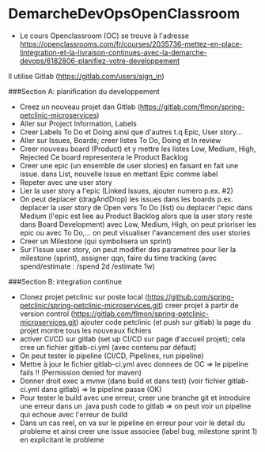 # DemarcheDevOpsOpenClassroom

- Le cours Openclassroom (OC) se trouve à l'adresse
   https://openclassrooms.com/fr/courses/2035736-mettez-en-place-lintegration-et-la-livraison-continues-avec-la-demarche-devops/6182806-planifiez-votre-developpement

Il utilise Gitlab (https://gitlab.com/users/sign_in)

###Section A: planification du developpement

- Creez un nouveau projet dan Gitlab (https://gitlab.com/flmon/spring-petclinic-microservices)
- Aller sur Project Information, Labels
- Creer Labels To Do et Doing ainsi que d'autres t.q Epic,
   User story...
- Aller sur Issues, Boards; creer listes To Do, Doing et In review
- Creer nouveau board (Product) et y mettre les listes Low, Medium, High, Rejected 
   Ce board representera le Product Backlog
- Creer une epic (un ensemble de user stories) en faisant en fait une issue.
   dans List, nouvelle Issue en mettant Epic comme label
- Repeter avec une user story
- Lier la user story a l'epic (Linked issues, ajouter numero p.ex. #2)
- On peut deplacer (dragAndDrop) les issues dans les boards p.ex. deplacer la user story de Open vers To Do (list)
   ou deplacer l'epic dans Medium (l'epic est liee au Product Backlog alors que la user story reste dans Board Development)
   avec Low, Medium, High, on peut prioriser les epic ou avec To Do,... on peut visualiser l'avancement des user stories
- Creer un Milestone (qui symbolisera un sprint)
- Sur l'issue user story, on peut modifier des parametres pour lier la milestone (sprint), assigner qqn, 
    faire du time tracking (avec spend/estimate : /spend 2d   /estimate 1w)

###Section B: integration continue

- Clonez projet petclinic sur poste local (https://github.com/spring-petclinic/spring-petclinic-microservices.git)
  creer projet à partir de version control (https://gitlab.com/flmon/spring-petclinic-microservices.git)
  ajouter code petclinic (et push sur gitlab)
  la page du projet montre tous les nouveaux fichiers
- activer CI/CD sur gitlab (set up CI/CD sur page d'accueil projet); cela cree un fichier gitlab-ci.yml (avec contenu par défaut)
- On peut tester le pipeline (CI/CD, Pipelines, run pipeline)
- Mettre à jour le fichier gitlab-ci.yml avec donnees de OC => le pipeline fails !! (Permission denied for maven)
- Donner droit exec a mvnw (dans build et dans test)  (voir fichier gitlab-ci.yml dans gitlab) => le pipeline passe (OK)
- Pour tester le build avec une erreur, creer une branche git et introduire une erreur dans un .java
  push code to gitlab => on peut voir un pipeline qui echoue avec l'erreur de build
- Dans un cas reel, on va sur le pipeline en erreur pour voir le detail du probleme et ainsi creer une issue associee
 (label bug, milestone sprint 1) en explicitant le probleme